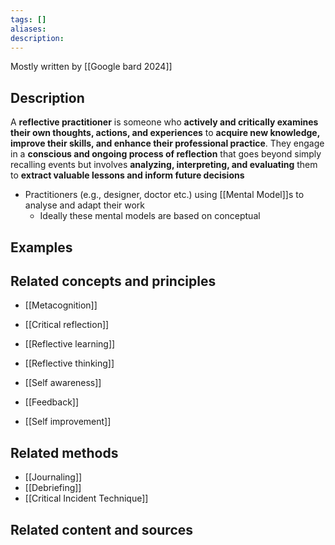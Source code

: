 ```yaml
---
tags: []
aliases: 
description:
---
```

Mostly written by [[Google bard 2024]]
## Description
A **reflective practitioner** is someone who **actively and critically examines their own thoughts, actions, and experiences** to **acquire new knowledge, improve their skills, and enhance their professional practice**. They engage in a **conscious and ongoing process of reflection** that goes beyond simply recalling events but involves **analyzing, interpreting, and evaluating** them to **extract valuable lessons and inform future decisions**

- Practitioners (e.g., designer, doctor etc.) using [[Mental Model]]s to analyse and adapt their work 
	- Ideally these mental models are based on conceptual 
## Examples 


## Related concepts and principles
- [[Metacognition]]
- [[Critical reflection]]
- [[Reflective learning]]
- [[Reflective thinking]]
- [[Self awareness]]
- [[Feedback]]

- [[Self improvement]]

## Related methods
- [[Journaling]]
- [[Debriefing]] 
- [[Critical Incident Technique]]

## Related content and sources
